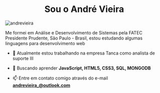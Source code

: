 <h1 align="center">Sou o André Vieira</h1>

<p align="left"> <img src="https://komarev.com/ghpvc/?username=dehvieira" alt="andrevieira" /> </p>

<p align="left"> Me formei em Análise e Desenvolvimento de Sistemas pela FATEC Presidente Prudente, São Paulo - Brasil, estou estudando algumas linguagens para desenvolvimento web
</p>

- 🔭 Atualmente estou trabalhando na empresa Tanca como analista de suporte III

- 🌱 Buscando aprender **JavaScript, HTML5, CSS3, SQL, MONGODB**

- 📫 Entre em contato comigo através do e-mail **andrevieira_@outlook.com**
